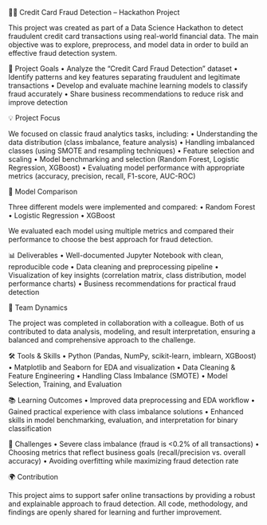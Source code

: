 🕵️‍♂️ Credit Card Fraud Detection – Hackathon Project

This project was created as part of a Data Science Hackathon to detect fraudulent credit card transactions using real-world financial data. The main objective was to explore, preprocess, and model data in order to build an effective fraud detection system.

🎯 Project Goals
	•	Analyze the “Credit Card Fraud Detection” dataset
	•	Identify patterns and key features separating fraudulent and legitimate transactions
	•	Develop and evaluate machine learning models to classify fraud accurately
	•	Share business recommendations to reduce risk and improve detection

💡 Project Focus

We focused on classic fraud analytics tasks, including:
	•	Understanding the data distribution (class imbalance, feature analysis)
	•	Handling imbalanced classes (using SMOTE and resampling techniques)
	•	Feature selection and scaling
	•	Model benchmarking and selection (Random Forest, Logistic Regression, XGBoost)
	•	Evaluating model performance with appropriate metrics (accuracy, precision, recall, F1-score, AUC-ROC)

🤖 Model Comparison

Three different models were implemented and compared:
	•	Random Forest
	•	Logistic Regression
	•	XGBoost

We evaluated each model using multiple metrics and compared their performance to choose the best approach for fraud detection.

📊 Deliverables
	•	Well-documented Jupyter Notebook with clean, reproducible code
	•	Data cleaning and preprocessing pipeline
	•	Visualization of key insights (correlation matrix, class distribution, model performance charts)
	•	Business recommendations for practical fraud detection

🤝 Team Dynamics

The project was completed in collaboration with a colleague. Both of us contributed to data analysis, modeling, and result interpretation, ensuring a balanced and comprehensive approach to the challenge.

🛠 Tools & Skills
	•	Python (Pandas, NumPy, scikit-learn, imblearn, XGBoost)
	•	Matplotlib and Seaborn for EDA and visualization
	•	Data Cleaning & Feature Engineering
	•	Handling Class Imbalance (SMOTE)
	•	Model Selection, Training, and Evaluation

📚 Learning Outcomes
	•	Improved data preprocessing and EDA workflow
	•	Gained practical experience with class imbalance solutions
	•	Enhanced skills in model benchmarking, evaluation, and interpretation for binary classification

🚧 Challenges
	•	Severe class imbalance (fraud is <0.2% of all transactions)
	•	Choosing metrics that reflect business goals (recall/precision vs. overall accuracy)
	•	Avoiding overfitting while maximizing fraud detection rate

🌍 Contribution

This project aims to support safer online transactions by providing a robust and explainable approach to fraud detection. All code, methodology, and findings are openly shared for learning and further improvement.